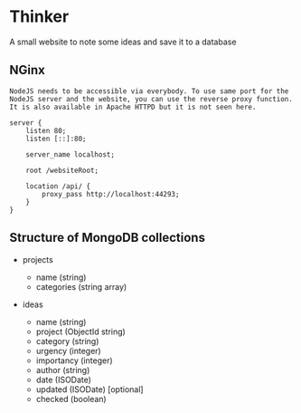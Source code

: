 # Thinker
A small website to note some ideas and save it to a database

## NGinx
	NodeJS needs to be accessible via everybody. To use same port for the NodeJS server and the website, you can use the reverse proxy function. It is also available in Apache HTTPD but it is not seen here.

```
server {
	listen 80;
	listen [::]:80;

	server_name localhost;

	root /websiteRoot;

	location /api/ {
		proxy_pass http://localhost:44293;
	}
}
```

## Structure of MongoDB collections

- projects
	- name 			(string)
	- categories 	(string array)

- ideas
	- name 			(string)
	- project 		(ObjectId string)
	- category 		(string)
	- urgency 		(integer)
	- importancy 	(integer)
	- author 		(string)
	- date 			(ISODate)
	- updated 		(ISODate) [optional]
	- checked		(boolean)
